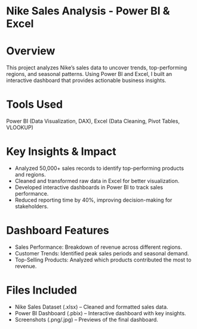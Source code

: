 # Nike Sales Analysis - Power BI & Excel
# Overview
This project analyzes Nike’s sales data to uncover trends, top-performing regions, and seasonal patterns. Using Power BI and Excel, I built an interactive dashboard that provides actionable business insights.

# Tools Used
Power BI (Data Visualization, DAX),
Excel (Data Cleaning, Pivot Tables, VLOOKUP)
# Key Insights & Impact
- Analyzed 50,000+ sales records to identify top-performing products and regions.
- Cleaned and transformed raw data in Excel for better visualization.
- Developed interactive dashboards in Power BI to track sales performance.
- Reduced reporting time by 40%, improving decision-making for stakeholders.

# Dashboard Features
- Sales Performance: Breakdown of revenue across different regions.
- Customer Trends: Identified peak sales periods and seasonal demand.
- Top-Selling Products: Analyzed which products contributed the most to revenue.
# Files Included
- Nike Sales Dataset (.xlsx) – Cleaned and formatted sales data.
- Power BI Dashboard (.pbix) – Interactive dashboard with key insights.
- Screenshots (.png/.jpg) – Previews of the final dashboard.
